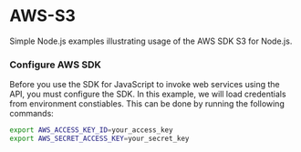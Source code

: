 # AWS-S3

Simple Node.js examples illustrating usage of the AWS SDK S3 for Node.js.

### Configure AWS SDK

Before you use the SDK for JavaScript to invoke web services using the API, you must configure the SDK. In this example, we will load credentials from environment constiables. This can be done by running the following commands:

```bash
export AWS_ACCESS_KEY_ID=your_access_key
export AWS_SECRET_ACCESS_KEY=your_secret_key
```
